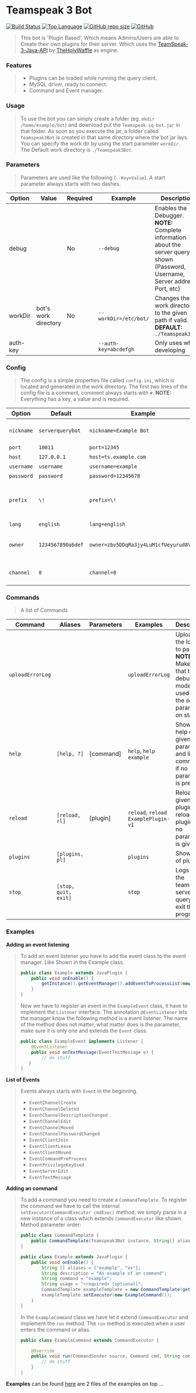 # Teamspeak 3 Bot
[![Build Status](https://img.shields.io/travis/blombler008/Teamspeak-3-Bot.svg?style=for-the-badge)](https://travis-ci.org/blombler008/Teamspeak-3-Bot) [![Top Language](https://img.shields.io/github/languages/top/blombler008/Teamspeak-3-Bot.svg?style=for-the-badge)](https://github.com/blombler008/Teamspeak-3-Bot/) [![GitHub repo size](https://img.shields.io/github/repo-size/blombler008/Teamspeak-3-Bot.svg?style=for-the-badge)](https://github.com/blombler008/Teamspeak-3-Bot/) [![GitHub](https://img.shields.io/github/license/blombler008/Teamspeak-3-Bot.svg?style=for-the-badge)](https://github.com/blombler008/Teamspeak-3-Bot/)

> This bot is 'Plugin Based', Which means Admins/Users are able to Create their own plugins for their server. Which uses the [TeamSpeak-3-Java-API](https://github.com/TheHolyWaffle/TeamSpeak-3-Java-API) by [TheHolyWaffle](https://github.com/TheHolyWaffle) as engine.

### Features
> - Plugins can be loaded while running the query client.
> - MySQL driver, ready to connect.
> - Command and Event manager.

### Usage
> To use the bot you can simply create a folder (eg. ```mkdir /home/example/bot```) and download put the ```Teamspeak-sq-bot.jar``` in that folder. As soon as you execute the jar, a folder called ```Teamspeak3Bot``` is created in that same directory where the bot jar lays.
> You can specify the work dir by using the start parameter *```workDir```*. The Default work directory is ```./Teamspeak3Bot```.

### Parameters
> Parameters are used like the following (```--Key=Value```). A start parameter always starts with two dashes.

| Option | Value | Required | Example | Description |
| --- | --- | --- | --- | --- |
| debug |  | No | ```--debug``` | Enables the Debugger. **NOTE:** Complete information about the server query is shown (Password, Username, Server address, Port, etc)|
| workDir | bot's work directory | No | ```--workDir=/etc/bot/``` | Changes the work directory to the given path if valid. **DEFAULT:** ```./Teamspeak3Bot``` | 
| auth-key |  |  | ```--auth-key=abcdefgh``` | Only uses while developing |

### Config
> The config is a simple properties file called ```config.ini```, which is located and generated in the work directory. The first two lines of the config file is a comment, comment always starts with ```#```. **NOTE:** Everything has a key, a value and is required.

| Option  | Default | Example | Description |
| --- | --- | --- | --- |
| ```nickname``` | ```serverquerybot``` | ```nickname=Example Bot``` | Gives the bot a nickname when connecting to the server. Users who gets a message from the bot will see this name. |
| ```port``` | ```10011``` | ```port=12345``` | Server Query port to connect |
| ```host``` | ```127.0.0.1``` | ```host=ts.example.com``` | The hostname/Ip-address of the server |
| ```username``` | ```username``` | ```username=example``` | Username to login as server query |
| ```password``` | ```password``` | ```password=12345678``` | Password to login as server query |
| ```prefix``` | ```\!``` | ```prefix=\!``` | The command prefix for the com.github.theholywaffle.teamspeak3.commands entered by user in Teamspeak. **NOTE:** Special characters need a backslash like the `!` to be recognized! |
| ```lang``` | ```english``` | ```lang=english``` | Let you change the language for plugins |
| ```owner``` | ```1234567890abdef``` | ```owner=zbv5DDqRa3jy4LuM1cfUeyurud8\\=``` | Sets the owner of the bot, so the owner kan execute admin commands first before any of the other users. **NOTE:** Put the UID from your own client in this property |
| ```channel``` | ```0``` | ```channel=0``` | Sets the channel where the bot ist going to connect to. **NOTE:** invalid channel id causes errors |
 

### Commands
> A list of Commands 

| Command | Aliases | Parameters | Examples | Description |
| --- | --- | --- | --- | --- |
| ```uploadErrorLog``` |  |  | ```uploadErrorLog``` | Uploads the log file to pastebin. **NOTE:** Make sure that the debugging mode is used (with the ```debug``` parameter on start). |
| ```help``` | ```[help, ?]``` | [command] | ```help```, ```help example``` | Shows the help of the given parameter, and list of commands if no parameter is present. |
| ```reload``` | ```[reload, rl]``` | [plugin] | ```reload```, ```reload ExamplePlugin-v1``` | Reloads the given plugin, and reloads all plugins if no parameter is given |
| ```plugins``` | ```[plugins, pl]``` |  | ```plugins``` | Shows a list of plugins. |
| ```stop``` | ```[stop, quit, exit]``` | | ```stop``` | Logs out of the teamspeak server query and exit the program. |

### Examples 

**Adding an event listening**  
> To add an event listener you have to add the event class to the event manager. Like Shown in the Example class.
> ```java
> public class Example extends JavaPlugin {
>     public void onEnable() {
>         getInstance().getEventManager().addEventToProcessList(new ExampleEvent());
>     }
> }
> ```
> Now we have to register an event in the ```ExampleEvent``` class, it have to implement the ```Listener``` interface. The annotation ```@EventListener``` lets the manager know the following method is a event listener. The name of the method does not matter, what matter does is the parameter, make sure it is only one and extends the ```Event``` class.
> ```java
> public class ExampleEvent implements Listener {
>     @EventListener
>     public void onTextMessage(EventTextMessage e) {
>         // do stuff
>    }
> }
> ```
**List of Events**  
> Events always starts with ```Event``` in the beginning.
> - ```EventChannelCreate```
> - ```EventChannelDeleted```
> - ```EventChannelDescriptionChanged```
> - ```EventChannelEdit```
> - ```EventChannelMoved```
> - ```EventChannelPasswordChanged```
> - ```EventClientJoin```
> - ```EventClientLeave```
> - ```EventClientMoved```
> - ```EventCommandPreProcess```
> - ```EventPrivilegeKeyUsed```
> - ```EventServerEdit```
> - ```EventTextMessage```


**Adding an command**  
> To add a command you need to create a ```CommandTemplate```. To register the command we have to call the internal ```setExecutor(CommandExecutor cmdExec)``` method, we simply parse in a new instance of a class which extends ```CommandExecutor``` like shown. Method parameter order: 
> ```java
> public class CommandTemplate {
>     public CommandTemplate(Teamspeak3Bot instance, String[] aliases, String description, String commandString, String pluginName, String usage){}
> }
> ```
> ```java
> public class Example extends JavaPlugin {
>     public void onEnable() {
>         String [] aliases = {"example", "ex"};
>         String description = "An example of an command";
>         String command = "example";
>         String usage = "<required> [optional]";
>         CommandTemplate exampleTemplate = new CommandTemplate(getInstance(), aliases, description, command, this.getName(), usage);
>         exampleTemplate.setExecutor(new ExampleCommand());
>     }
> }
> ```
> In the ```ExampleCommand``` class we have let it extend ```CommandExecutor``` and implement the ```run``` method. The ```run``` method is executed when a user enters the command or alias.
> ```java
> public class ExampleCommand extends CommandExecutor {
> 
>     @Override
>     public void run(CommandSender source, Command cmd, String commandLabel, String[] args) {
>         // do stuff
>     }    
> }
> ```

**Examples** can be found [here](https://github.com/blombler008/Teamspeak-3-Bot/tree/master/Examples) are 2 files of the examples on top ...
